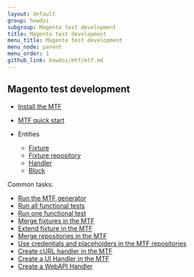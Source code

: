 ```yaml
---
layout: default
group: howdoi
subgroup: Magento test development
title: Magento test development
menu_title: Magento test development
menu_node: parent
menu_order: 1
github_link: howdoi/mtf/mtf.md
---
```


## Magento test development

* <a href="{{site.gdeurl21}}mtf/mtf_installation.html">Install the MTF</a>
* <a href="{{site.gdeurl21}}mtf/mtf_quickstart.html">MTF quick start</a>
*	Entities

	*	<a href="{{site.gdeurl21}}mtf/mtf_entities/mtf_fixture.html#mtf_fixture_overview">Fixture</a>
	*	<a href="{{ site.gdeurl21 }}mtf/mtf_entities/mtf_fixture-repo.html">Fixture repository</a>
	*	<a href="{{ site.gdeurl21 }}mtf/mtf_entities/mtf_handler.html">Handler</a>
	*	<a href="{{ site.gdeurl21 }}mtf/mtf_entities/mtf_block.html">Block</a>

Common tasks:

* <a href="{{site.gdeurl21}}mtf/mtf_quickstart/mtf_quickstart_environmemt.html#mtf_quickstart_env_generator">Run the MTF generator </a>
* <a href="{{site.gdeurl21}}mtf/mtf_quickstart/mtf_quickstart_runtest.html#mtf_quickstart_testrun_all">Run all functional tests </a>
* <a href="{{site.gdeurl21}}mtf/mtf_quickstart/mtf_quickstart_runtest.html#mtf_quickstart_testrun_one">Run one functional test </a>
* <a href="{{site.gdeurl21}}mtf/mtf_entities/mtf_fixture.html#mtf_fixture_merge">Merge fixtures in the MTF </a>
* <a href="{{site.gdeurl21}}mtf/mtf_entities/mtf_fixture.html#mtf_fixture_extend">Extend fixture in the MTF </a>
* <a href="{{site.gdeurl21}}mtf/mtf_entities/mtf_fixture-repo.html#mtf_repository_merge">Merge repositories in the MTF </a>
* <a href="{{site.gdeurl21}}mtf/mtf_entities/mtf_fixture-repo.html#mtf_repository_credent_iso">Use credentials and placeholders in the MTF repositories </a>  
* <a href="{{site.gdeurl21}}mtf/mtf_entities/mtf_handler.html#mtf_handler_howto-create-curl">Create cURL handler in the MTF </a>
* <a href="{{site.gdeurl21}}mtf/mtf_entities/mtf_handler.html#mtf_handler_howto-create-ui">Create a UI Handler in the MTF </a>
* <a href="{{site.gdeurl21}}mtf/mtf_entities/mtf_handler.html#mtf_handler_howto-create-webapi">Create a WebAPI Handler </a>